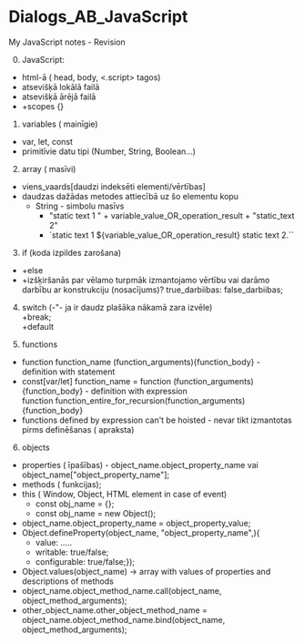 # Dialogs_AB_JavaScript
My JavaScript notes - Revision

0. JavaScript:
* html-ā ( head, body, <.script> tagos)
* atsevišķā lokālā failā
* atsevišķā ārējā failā 
* +scopes {}

1. variables ( mainīgie)
* var, let, const
* primitīvie datu tipi (Number, String, Boolean...)

2. array ( masīvi)
* viens_vaards[daudzi indeksēti elementi/vērtības]
* daudzas dažādas metodes attiecībā uz šo elementu kopu
    * String - simbolu masīvs
        * "static text 1 " + variable_value_OR_operation_result + "static_text 2"
        * `static text 1 ${variable_value_OR_operation_result} static text 2.``

3. if (koda izpildes zarošana)
* +else
* +izšķiršanās par vēlamo turpmāk izmantojamo vērtību vai darāmo darbību ar konstrukciju
  (nosacījums)? true_darbiibas: false_darbiibas;

4. switch (-"- ja ir daudz plašāka nākamā zara izvēle)
    <br>+break;<br>
    +default

5. functions
* function function_name (function_arguments){function_body} - definition with statement
* const[var/let] function_name = function (function_arguments) {function_body} - definition with expression<br>
                                 function function_entire_for_recursion(function_arguments){function_body}<br>
* functions defined by expression can't be hoisted - nevar tikt izmantotas pirms definēšanas ( apraksta)

6. objects
* properties ( īpašības) - object_name.object_property_name vai object_name["object_property_name"];
* methods ( funkcijas);
* this ( Window, Object, HTML element in case of event)<br>
    * const obj_name = {};
    * const obj_name = new Object();
* object_name.object_property_name = object_property_value;
* Object.defineProperty(object_name, "object_property_name",){
    * value: .....
    * writable: true/false;
    * configurable: true/false;});
* Object.values(object_name) -> array with values of properties and descriptions of methods
* object_name.object_method_name.call(object_name, object_method_arguments);
* other_object_name.other_object_method_name = object_name.object_method_name.bind(object_name, object_method_arguments);



